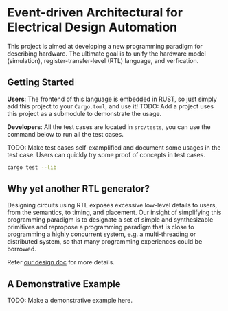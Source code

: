 # Event-driven Architectural for Electrical Design Automation

This project is aimed at developing a new programming paradigm for describing hardware.
The ultimate goal is to unify the hardware model (simulation), register-transfer-level (RTL)
language, and verfication.

## Getting Started

**Users**: The frontend of this language is embedded in RUST, so just simply add this project to
your `Cargo.toml`, and use it!
TODO: Add a project uses this project as a submodule to demonstrate the usage.

**Developers**: All the test cases are located in `src/tests`, you can use the command below to
run all the test cases.

TODO: Make test cases self-examplified and document some usages in the test case. Users can quickly
try some proof of concepts in test cases.

````sh
cargo test --lib
````

## Why yet another RTL generator?

Designing circuits using RTL exposes excessive low-level details to users, from the
semantics, to timing, and placement. Our insight of simplifying this programming paradigm is
to designate a set of simple and synthesizable primitives and repropose a programming paradigm
that is close to programming a highly concurrent system, e.g. a multi-threading or distributed
system, so that many programming experiences could be borrowed.

Refer [our design doc](./designs/design-doc.md) for more details.

## A Demonstrative Example

TODO: Make a demonstrative example here.
